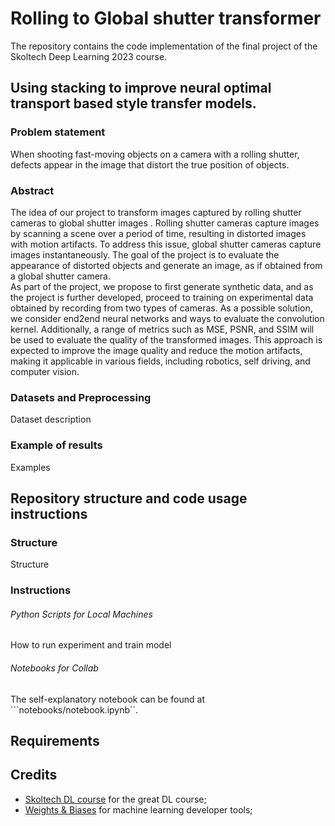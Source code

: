 # Rolling to Global shutter transformer 

The repository contains the code implementation of the final project of the Skoltech Deep Learning 2023 course. 

## Using stacking to improve neural optimal transport based style transfer models.

### Problem statement 
When shooting fast-moving objects on a camera with a rolling shutter, defects appear in the image that distort the true position of objects.

### Abstract
The idea of our project to transform images captured by rolling shutter cameras to global shutter images . Rolling shutter cameras capture images by scanning a scene over a period of time, resulting in distorted images with motion artifacts. To address this issue, global shutter cameras capture images instantaneously. The goal of the project is to evaluate the appearance of distorted objects and generate an image, as if obtained from a global shutter camera.  
As part of the project, we propose to first generate synthetic data, and as the project is further developed, proceed to training on experimental data obtained by recording from two types of cameras. As a possible solution, we consider end2end neural networks and ways to evaluate the convolution kernel. Additionally, a range of metrics such as MSE, PSNR, and SSIM will be used to evaluate the quality of the transformed images.
This approach is expected to improve the image quality and reduce the motion artifacts, making it applicable in various fields, including robotics, self driving, and computer vision.

### Datasets and Preprocessing

Dataset description 

### Example of results

Examples

## Repository structure and code usage instructions
### Structure

Structure 

### Instructions
###### Python Scripts for Local Machines
How to run experiment and train model

###### Notebooks for Collab
The self-explanatory notebook can be found at ```notebooks/notebook.ipynb``.

## Requirements


## Credits
- [Skoltech DL course](https://github.com/oseledets/dl2023) for the great DL course;
- [Weights & Biases](https://wandb.ai) for machine learning developer tools;
